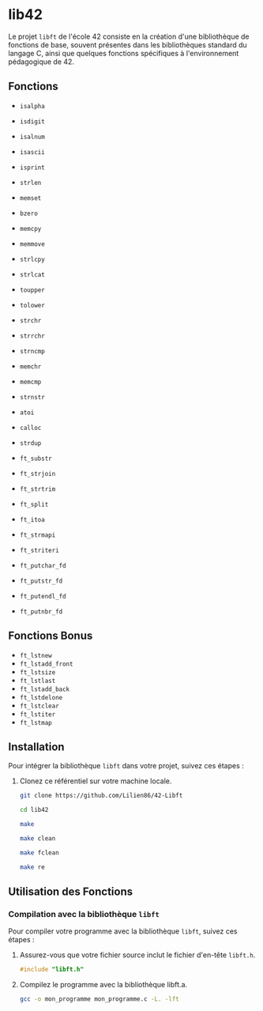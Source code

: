 # lib42

Le projet `libft` de l'école 42 consiste en la création d'une bibliothèque de fonctions de base, souvent présentes dans les bibliothèques standard du langage C, ainsi que quelques fonctions spécifiques à l'environnement pédagogique de 42.


## Fonctions

- `isalpha`
- `isdigit`
- `isalnum`
- `isascii`
- `isprint`
- `strlen`
- `memset`
- `bzero`
- `memcpy`
- `memmove`
- `strlcpy`
- `strlcat`
- `toupper`
- `tolower`
- `strchr`
- `strrchr`
- `strncmp`
- `memchr`
- `memcmp`
- `strnstr`
- `atoi`

- `calloc`
- `strdup`

- `ft_substr`
- `ft_strjoin`
- `ft_strtrim`
- `ft_split`
- `ft_itoa`
- `ft_strmapi`
- `ft_striteri`
- `ft_putchar_fd`
- `ft_putstr_fd`
- `ft_putendl_fd`
- `ft_putnbr_fd`

## Fonctions Bonus

- `ft_lstnew`
- `ft_lstadd_front`
- `ft_lstsize`
- `ft_lstlast`
- `ft_lstadd_back`
- `ft_lstdelone`
- `ft_lstclear`
- `ft_lstiter`
- `ft_lstmap`

## Installation

Pour intégrer la bibliothèque `libft` dans votre projet, suivez ces étapes :

1. Clonez ce référentiel sur votre machine locale.
   ```bash
   git clone https://github.com/Lilien86/42-Libft
   ```
	```bash
  	cd lib42
	```
	```bash
   make
   
   make clean
   
   make fclean
   
   make re
   ```
   
## Utilisation des Fonctions

### Compilation avec la bibliothèque `libft`

Pour compiler votre programme avec la bibliothèque `libft`, suivez ces étapes :

1. Assurez-vous que votre fichier source inclut le fichier d'en-tête `libft.h`.
   ```c
   #include "libft.h"
   ```
2. Compilez le programme avec la bibliothèque libft.a.
	```bash
	gcc -o mon_programme mon_programme.c -L. -lft
  	```
